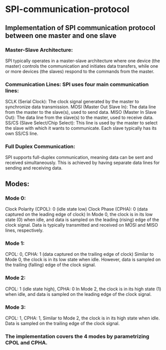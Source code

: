# SPI-communication-protocol
## Implementation of SPI communication protocol between one master and one slave

### Master-Slave Architecture:
SPI typically operates in a master-slave architecture where one device (the master) controls the communication and initiates data transfers, while one or more devices (the slaves) respond to the commands from the master.

### Communication Lines: SPI uses four main communication lines:
SCLK (Serial Clock): The clock signal generated by the master to synchronize data transmission.
MOSI (Master Out Slave In): The data line from the master to the slave(s), used to send data.
MISO (Master In Slave Out): The data line from the slave(s) to the master, used to receive data.
SS/CS (Slave Select/Chip Select): This line is used by the master to select the slave with which it wants to communicate. Each slave typically has its own SS/CS line.
### Full Duplex Communication:
SPI supports full-duplex communication, meaning data can be sent and received simultaneously. This is achieved by having separate data lines for sending and receiving data.

## Modes:
### Mode 0:
Clock Polarity (CPOL): 0 (idle state low)
Clock Phase (CPHA): 0 (data captured on the leading edge of clock)
In Mode 0, the clock is in its low state (0) when idle, and data is sampled on the leading (rising) edge of the clock signal. Data is typically transmitted and received on MOSI and MISO lines, respectively.

### Mode 1:
CPOL: 0,
CPHA: 1 (data captured on the trailing edge of clock)
Similar to Mode 0, the clock is in its low state when idle. However, data is sampled on the trailing (falling) edge of the clock signal.

### Mode 2:
CPOL: 1 (idle state high),
CPHA: 0
In Mode 2, the clock is in its high state (1) when idle, and data is sampled on the leading edge of the clock signal.

### Mode 3:
CPOL: 1,
CPHA: 1,
Similar to Mode 2, the clock is in its high state when idle. Data is sampled on the trailing edge of the clock signal.

### The implementation covers the 4 modes by parametrizing CPOL and CPHA. 
